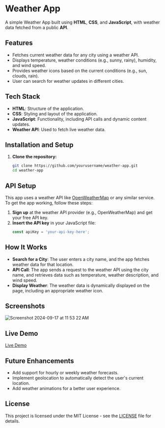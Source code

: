 # Weather App

A simple Weather App built using **HTML**, **CSS**, and **JavaScript**, with weather data fetched from a public **API**.

## Features
- Fetches current weather data for any city using a weather API.
- Displays temperature, weather conditions (e.g., sunny, rainy), humidity, and wind speed.
- Provides weather icons based on the current conditions (e.g., sun, clouds, rain).
- User can search for weather updates in different cities.


## Tech Stack
- **HTML**: Structure of the application.
- **CSS**: Styling and layout of the application.
- **JavaScript**: Functionality, including API calls and dynamic content updates.
- **Weather API**: Used to fetch live weather data.

## Installation and Setup

1. **Clone the repository:**
   ```bash
   git clone https://github.com/yourusername/weather-app.git
   cd weather-app

   
## API Setup
This app uses a weather API like [OpenWeatherMap](https://openweathermap.org/) or any similar service. To get the app working, follow these steps:

1. **Sign up** at the weather API provider (e.g., OpenWeatherMap) and get your free API key.
2. **Insert the API key** in your JavaScript file:<br/>
   ```javascript
   const apiKey = 'your-api-key-here';

## How It Works
- **Search for a City**: The user enters a city name, and the app fetches weather data for that location.
- **API Call**: The app sends a request to the weather API using the city name, and retrieves data such as temperature, weather description, and wind speed.
- **Display Weather**: The weather data is dynamically displayed on the page, including an appropriate weather icon.

## Screenshots <br/>
![Screenshot 2024-09-17 at 11 53 22 AM](https://github.com/user-attachments/assets/6c2a0f35-86b6-442c-87e1-c3fe78f3674a)



## Live Demo
[Live Demo](https://weather-le.netlify.app/)

## Future Enhancements
- Add support for hourly or weekly weather forecasts.
- Implement geolocation to automatically detect the user's current location.
- Add weather animations for a better user experience.

## License
This project is licensed under the MIT License - see the [LICENSE](LICENSE) file for details.
